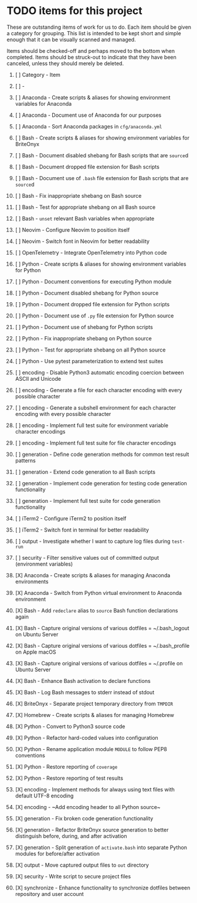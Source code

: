 # TODO items for this project
These are outstanding items of work
for us to do.
Each item
should be given a category for grouping.
This list
is intended to be kept short and simple enough
that it can be
visually scanned and managed.

Items should be checked-off
and perhaps moved to the bottom
when completed.
Items should be struck-out
to indicate that they have been canceled,
unless they should merely be deleted.

1. [ ] Category - Item
1. [ ] - 

1. [ ] Anaconda - Create scripts & aliases for showing environment variables for Anaconda
1. [ ] Anaconda - Document use of Anaconda for our purposes
1. [ ] Anaconda - Sort Anaconda packages in `cfg/anaconda.yml`
1. [ ] Bash - Create scripts & aliases for showing environment variables for BriteOnyx
1. [ ] Bash - Document disabled shebang for Bash scripts that are `source`d
1. [ ] Bash - Document dropped file extension for Bash scripts
1. [ ] Bash - Document use of `.bash` file extension for Bash scripts that are `source`d
1. [ ] Bash - Fix inappropriate shebang on Bash source
1. [ ] Bash - Test for appropriate shebang on all Bash source
1. [ ] Bash - `unset` relevant Bash variables when appropriate
1. [ ] Neovim - Configure Neovim to position itself
1. [ ] Neovim - Switch font in Neovim for better readability
1. [ ] OpenTelemetry - Integrate OpenTelemetry into Python code
1. [ ] Python - Create scripts & aliases for showing environment variables for Python
1. [ ] Python - Document conventions for executing Python module
1. [ ] Python - Document disabled shebang for Python source
1. [ ] Python - Document dropped file extension for Python scripts
1. [ ] Python - Document use of `.py` file extension for Python source
1. [ ] Python - Document use of shebang for Python scripts
1. [ ] Python - Fix inappropriate shebang on Python source
1. [ ] Python - Test for appropriate shebang on all Python source
1. [ ] Python - Use pytest parameterization to extend test suites
1. [ ] encoding - Disable Python3 automatic encoding coercion between ASCII and Unicode
1. [ ] encoding - Generate a file for each character encoding with every possible character
1. [ ] encoding - Generate a subshell environment for each character encoding with every possible character
1. [ ] encoding - Implement full test suite for environment variable character encodings
1. [ ] encoding - Implement full test suite for file character encodings
1. [ ] generation - Define code generation methods for common test result patterns
1. [ ] generation - Extend code generation to all Bash scripts
1. [ ] generation - Implement code generation for testing code generation functionality
1. [ ] generation - Implement full test suite for code generation functionality
1. [ ] iTerm2 - Configure iTerm2 to position itself
1. [ ] iTerm2 - Switch font in terminal for better readability
1. [ ] output - Investigate whether I want to capture log files during `test-run`
1. [ ] security - Filter sensitive values out of committed output (environment variables)
1. [X] Anaconda - Create scripts & aliases for managing Anaconda environments
1. [X] Anaconda - Switch from Python virtual environment to Anaconda environment
1. [X] Bash - Add `redeclare` alias to `source` Bash function declarations again
1. [X] Bash - Capture original versions of various dotfiles = ~/.bash\_logout on Ubuntu Server
1. [X] Bash - Capture original versions of various dotfiles = ~/.bash\_profile on Apple macOS
1. [X] Bash - Capture original versions of various dotfiles = ~/.profile on Ubuntu Server
1. [X] Bash - Enhance Bash activation to declare functions
1. [X] Bash - Log Bash messages to stderr instead of stdout
1. [X] BriteOnyx - Separate project temporary directory from `TMPDIR`
1. [X] Homebrew - Create scripts & aliases for managing Homebrew
1. [X] Python - Convert to Python3 source code
1. [X] Python - Refactor hard-coded values into configuration
1. [X] Python - Rename application module `MODULE` to follow PEP8 conventions
1. [X] Python - Restore reporting of `coverage`
1. [X] Python - Restore reporting of test results
1. [X] encoding - Implement methods for always using text files with default UTF-8 encoding
1. [X] encoding - ~Add encoding header to all Python source~
1. [X] generation - Fix broken code generation functionality
1. [X] generation - Refactor BriteOnyx source generation to better distinguish before, during, and after activation
1. [X] generation - Split generation of `activate.bash` into separate Python modules for before/after activation
1. [X] output - Move captured output files to `out` directory
1. [X] security - Write script to secure project files
1. [X] synchronize - Enhance functionality to synchronize dotfiles between repository and user account


